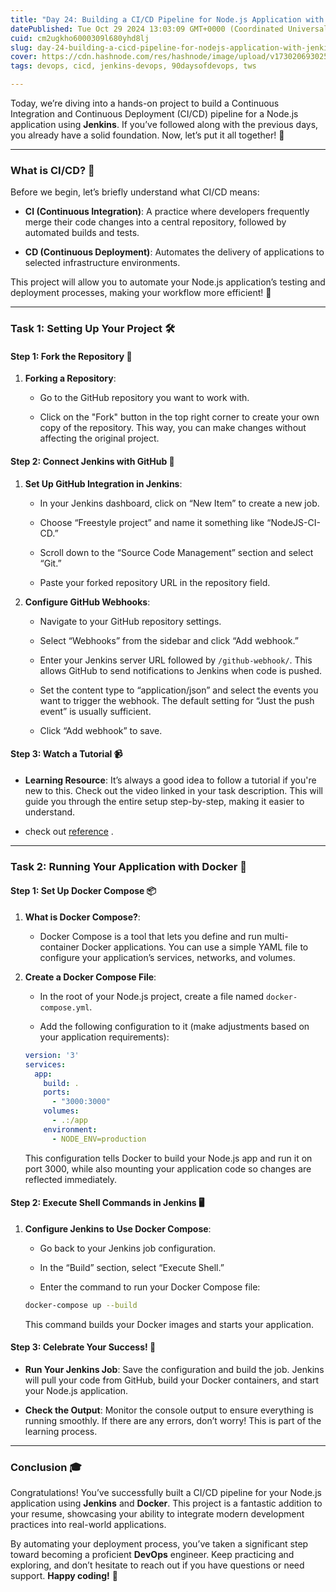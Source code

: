 ```yaml
---
title: "Day 24: Building a CI/CD Pipeline for Node.js Application with Jenkins"
datePublished: Tue Oct 29 2024 13:03:09 GMT+0000 (Coordinated Universal Time)
cuid: cm2ugkho6000309l680yhd8lj
slug: day-24-building-a-cicd-pipeline-for-nodejs-application-with-jenkins
cover: https://cdn.hashnode.com/res/hashnode/image/upload/v1730206930256/2b7a0680-8bf4-4ea6-bf14-3c71bec68d04.png
tags: devops, cicd, jenkins-devops, 90daysofdevops, tws

---
```


Today, we’re diving into a hands-on project to build a Continuous Integration and Continuous Deployment (CI/CD) pipeline for a Node.js application using **Jenkins**. If you’ve followed along with the previous days, you already have a solid foundation. Now, let’s put it all together! 🚀

---

### **What is CI/CD?** 🤔

Before we begin, let’s briefly understand what CI/CD means:

* **CI (Continuous Integration)**: A practice where developers frequently merge their code changes into a central repository, followed by automated builds and tests.
    
* **CD (Continuous Deployment)**: Automates the delivery of applications to selected infrastructure environments.
    

This project will allow you to automate your Node.js application’s testing and deployment processes, making your workflow more efficient! 💪

---

### **Task 1: Setting Up Your Project** 🛠️

#### **Step 1: Fork the Repository** 🍴

1. **Forking a Repository**:
    
    * Go to the GitHub repository you want to work with.
        
    * Click on the "Fork" button in the top right corner to create your own copy of the repository. This way, you can make changes without affecting the original project.
        

#### **Step 2: Connect Jenkins with GitHub** 🔗

1. **Set Up GitHub Integration in Jenkins**:
    
    * In your Jenkins dashboard, click on “New Item” to create a new job.
        
    * Choose “Freestyle project” and name it something like “NodeJS-CI-CD.”
        
    * Scroll down to the “Source Code Management” section and select “Git.”
        
    * Paste your forked repository URL in the repository field.
        
2. **Configure GitHub Webhooks**:
    
    * Navigate to your GitHub repository settings.
        
    * Select “Webhooks” from the sidebar and click “Add webhook.”
        
    * Enter your Jenkins server URL followed by `/github-webhook/`. This allows GitHub to send notifications to Jenkins when code is pushed.
        
    * Set the content type to “application/json” and select the events you want to trigger the webhook. The default setting for “Just the push event” is usually sufficient.
        
    * Click “Add webhook” to save.
        

#### **Step 3: Watch a Tutorial** 📹

* **Learning Resource**: It’s always a good idea to follow a tutorial if you're new to this. Check out the video linked in your task description. This will guide you through the entire setup step-by-step, making it easier to understand.
    
* check out [reference](https://www.youtube.com/live/nplH3BzKHPk?si=qasgcXauvJ3Vix0f) .
    

---

### **Task 2: Running Your Application with Docker** 🐳

#### **Step 1: Set Up Docker Compose** 📦

1. **What is Docker Compose?**:
    
    * Docker Compose is a tool that lets you define and run multi-container Docker applications. You can use a simple YAML file to configure your application’s services, networks, and volumes.
        
2. **Create a Docker Compose File**:
    
    * In the root of your Node.js project, create a file named `docker-compose.yml`.
        
    * Add the following configuration to it (make adjustments based on your application requirements):
        
    
    ```yaml
    version: '3'
    services:
      app:
        build: .
        ports:
          - "3000:3000"
        volumes:
          - .:/app
        environment:
          - NODE_ENV=production
    ```
    
    This configuration tells Docker to build your Node.js app and run it on port 3000, while also mounting your application code so changes are reflected immediately.
    

#### **Step 2: Execute Shell Commands in Jenkins** 🖥️

1. **Configure Jenkins to Use Docker Compose**:
    
    * Go back to your Jenkins job configuration.
        
    * In the “Build” section, select “Execute Shell.”
        
    * Enter the command to run your Docker Compose file:
        
    
    ```bash
    docker-compose up --build
    ```
    
    This command builds your Docker images and starts your application.
    

#### **Step 3: Celebrate Your Success! 🎊**

* **Run Your Jenkins Job**: Save the configuration and build the job. Jenkins will pull your code from GitHub, build your Docker containers, and start your Node.js application.
    
* **Check the Output**: Monitor the console output to ensure everything is running smoothly. If there are any errors, don’t worry! This is part of the learning process.
    

---

### **Conclusion** 🎓

Congratulations! You’ve successfully built a CI/CD pipeline for your Node.js application using **Jenkins** and **Docker**. This project is a fantastic addition to your resume, showcasing your ability to integrate modern development practices into real-world applications.

By automating your deployment process, you’ve taken a significant step toward becoming a proficient **DevOps** engineer. Keep practicing and exploring, and don’t hesitate to reach out if you have questions or need support. **Happy coding!** 🚀